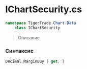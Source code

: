 
# IChartSecurity.cs
```csharp
namespace TigerTrade.Chart.Data  
    class IChartSecurity
```

> Описание

### Синтаксис
```csharp
Decimal MarginBuy { get; }
```
